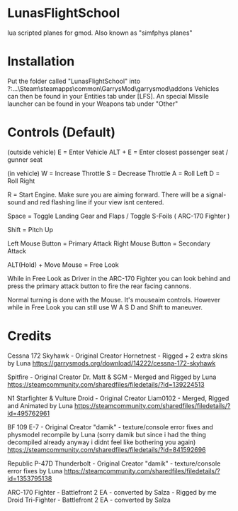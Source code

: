 # LunasFlightSchool
lua scripted planes for gmod. Also known as "simfphys planes"

# Installation
Put the folder called "LunasFlightSchool" into ?:\...\Steam\steamapps\common\GarrysMod\garrysmod\addons
Vehicles can then be found in your Entities tab under [LFS]. An special Missile launcher can be found in your Weapons tab under "Other"

# Controls (Default)

(outside vehicle)
E = Enter Vehicle
ALT + E = Enter closest passenger seat / gunner seat

(in vehicle)
W = Increase Throttle
S = Decrease Throttle
A = Roll Left
D = Roll Right

R = Start Engine. Make sure you are aiming forward. There will be a signal-sound and red flashing line if your view isnt centered.

Space = Toggle Landing Gear and Flaps / Toggle S-Foils ( ARC-170 Fighter )

Shift = Pitch Up

Left Mouse Button = Primary Attack
Right Mouse Button = Secondary Attack

ALT(Hold) + Move Mouse = Free Look

While in Free Look as Driver in the ARC-170 Fighter you can look behind and press the primary attack button to fire the rear facing cannons.

Normal turning is done with the Mouse. It's mouseaim controls. However while in Free Look you can still use W A S D and Shift to maneuver.


# Credits

Cessna 172 Skyhawk - Original Creator Hornetnest - Rigged + 2 extra skins by Luna
https://garrysmods.org/download/14222/cessna-172-skyhawk

Spitfire - Original Creator Dr. Matt & SGM - Merged and Rigged by Luna
https://steamcommunity.com/sharedfiles/filedetails/?id=139224513

N1 Starfighter & Vulture Droid - Original Creator Liam0102 - Merged, Rigged and Animated by Luna
https://steamcommunity.com/sharedfiles/filedetails/?id=495762961

BF 109 E-7 - Original Creator "damik" - texture/console error fixes and physmodel recompile by Luna (sorry damik but since i had the thing decompiled already anyway i didnt feel like bothering you again)
https://steamcommunity.com/sharedfiles/filedetails/?id=841592696

Republic P-47D Thunderbolt - Original Creator "damik" - texture/console error fixes by Luna
https://steamcommunity.com/sharedfiles/filedetails/?id=1353795138

ARC-170 Fighter - Battlefront 2 EA - converted by Salza - Rigged by me
Droid Tri-Fighter - Battlefront 2 EA - converted by Salza

